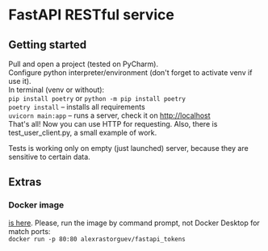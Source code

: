 # FastAPI RESTful service
## Getting started
Pull and open a project (tested on PyCharm).  
Configure python interpreter/environment (don't forget to activate venv if use it).  
In terminal (venv or without):  
`pip install poetry` or `python -m pip install poetry`  
`poetry install`   – installs all requirements  
`uvicorn main:app` – runs a server, check it on <http://localhost>  
That's all! Now you can use HTTP for requesting. Also, there is test_user_client.py, a small example of work.

Tests is working only on empty (just launched) server, because they are sensitive to certain data.

## Extras
### Docker image
[is here](https://hub.docker.com/repository/docker/alexrastorguev/fastapi_tokens).
Please, run the image by command prompt, not Docker Desktop for match ports:  
`docker run -p 80:80 alexrastorguev/fastapi_tokens`
